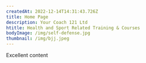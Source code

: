 ```yaml
---
createdAt: 2022-12-14T14:31:43.726Z
title: Home Page
description: Your Coach 121 Ltd
htitle: Health and Sport Related Training & Courses
bodyImage: /img/self-defense.jpg
thumbnail: /img/bjj.jpeg
---
```

Excellent content